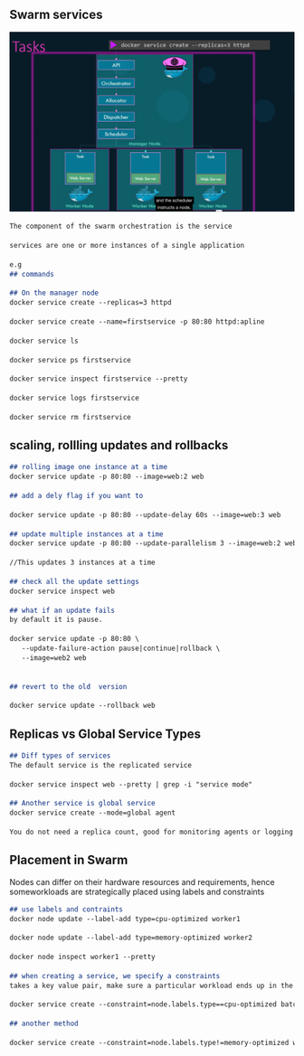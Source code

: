 ## Swarm services
![task](https://github.com/sheyijojo/Docker_CERT/blob/main/_assets/task.png?raw=true) 
```md
The component of the swarm orchestration is the service 

services are one or more instances of a single application

e.g 
## commands

## On the manager node 
docker service create --replicas=3 httpd 

docker service create --name=firstservice -p 80:80 httpd:apline 

docker service ls

docker service ps firstservice 

docker service inspect firstservice --pretty 

docker service logs firstservice 

docker service rm firstservice 
```

## scaling, rollling updates and rollbacks 

```md
## rolling image one instance at a time 
docker service update -p 80:80 --image=web:2 web

## add a dely flag if you want to 

docker service update -p 80:80 --update-delay 60s --image=web:3 web 

## update multiple instances at a time
docker service update -p 80:80 --update-parallelism 3 --image=web:2 web 

//This updates 3 instances at a time 

## check all the update settings 
docker service inspect web 

## what if an update fails 
by default it is pause.

docker service update -p 80:80 \
   --update-failure-action pause|continue|rollback \
   --image=web2 web 


## revert to the old  version

docker service update --rollback web 
```

## Replicas vs Global Service Types

```md
## Diff types of services 
The default service is the replicated service 

docker service inspect web --pretty | grep -i "service mode"

## Another service is global service 
docker service create --mode=global agent 

You do not need a replica count, good for monitoring agents or logging agents 
```

## Placement in Swarm
Nodes can differ on their hardware resources and requirements, hence someworkloads are strategically placed using labels and constraints

```md
## use labels and contraints 
docker node update --label-add type=cpu-optimized worker1

docker node update --label-add type=memory-optimized worker2

docker node inspect worker1 --pretty 

## when creating a service, we specify a constraints
takes a key value pair, make sure a particular workload ends up in the node with a label

docker service create --constraint=node.labels.type==cpu-optimized batch-processing

## another method 

docker service create --constraint=node.labels.type!=memory-optimized web 




```


